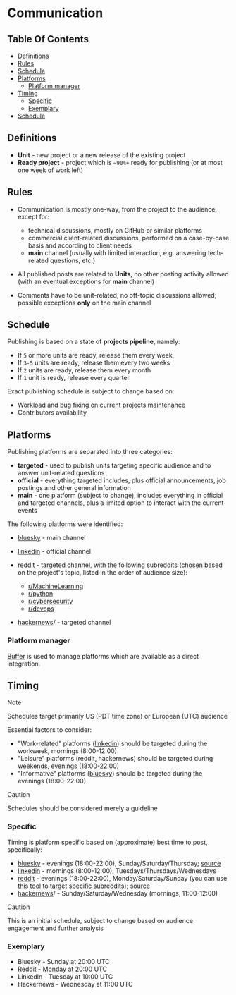 <!--
SPDX-FileCopyrightText: © 2025 open-nudge <https://github.com/open-nudge>
SPDX-FileContributor: szymonmaszke <github@maszke.co>

SPDX-License-Identifier: Apache-2.0
-->

# Communication

## Table Of Contents

- [Definitions](#definitions)
- [Rules](#rules)
- [Schedule](#schedule)
- [Platforms](#platforms)
    - [Platform manager](#platform-manager)
- [Timing](#timing)
    - [Specific](#specific)
    - [Exemplary](#exemplary)
- [Schedule](#schedule)

## Definitions

- __Unit__ - new project or a new release of the existing project
- __Ready project__ - project which is `~90%+` ready for publishing
    (or at most one week of work left)

## Rules

- Communication is mostly one-way, from the project to the audience,
    except for:

    - technical discussions, mostly on GitHub or similar platforms
    - commercial client-related discussions, performed
        on a case-by-case basis and according to client needs
    - __main__ channel (usually with limited interaction, e.g. answering
        tech-related questions, etc.)

- All published posts are related to __Units__, no other posting activity
    allowed (with an eventual exceptions for __main__ channel)

- Comments have to be unit-related, no off-topic discussions allowed;
    possible exceptions __only__ on the main channel

## Schedule

Publishing is based on a state of __projects pipeline__, namely:

- If `5` or more units are ready, release them every week
- If `3-5` units are ready, release them every two weeks
- If `2` units are ready, release them every month
- If `1` unit is ready, release every quarter

Exact publishing schedule is subject to change based on:

- Workload and bug fixing on current projects maintenance
- Contributors availability

## Platforms

Publishing platforms are separated into three categories:

- __targeted__ - used to publish units targeting specific audience
    and to answer unit-related questions
- __official__ - everything targeted includes, plus official
    announcements, job postings and other general information
- __main__ - one platform (subject to change), includes
    everything in official and targeted channels, plus
    a limited option to interact with the current events

The following platforms were identified:

- [bluesky](https://www.bluesky.com/) - main channel

- [linkedin](https://www.linkedin.com/) - official channel

- [reddit](https://www.reddit.com/) - targeted channel,
    with the following subreddits (chosen based on the project's topic,
    listed in the order of audience size):

    - [r/MachineLearning](https://www.reddit.com/r/MachineLearning/)
    - [r/python](https://www.reddit.com/r/python/)
    - [r/cybersecurity](https://www.reddit.com/r/cybersecurity/)
    - [r/devops](https://www.reddit.com/r/devops/)

- [hackernews](https://hackernews.com)/ - targeted channel

### Platform manager

[Buffer](https://buffer.com/) is used to manage platforms which
are available as a direct integration.

## Timing

> [!NOTE]
> Schedules target primarily US (PDT time zone) or European (UTC) audience

Essential factors to consider:

- "Work-related" platforms ([linkedin](https://www.linkedin.com/)) should be
    targeted during the workweek, mornings (8:00-12:00)
- "Leisure" platforms (reddit, hackernews) should be targeted during
    weekends, evenings (18:00-22:00)
- "Informative" platforms ([bluesky](https://www.bluesky.com/)) should be
    targeted during the evenings (18:00-22:00)

> [!CAUTION]
> Schedules should be considered merely a guideline

### Specific

Timing is platform specific based on (approximate) best time to post, specifically:

- [bluesky](https://www.bluesky.com/) - evenings (18:00-22:00),
    Sunday/Saturday/Thursday; [source](https://besttimetopost.blue/howard.fm)
- [linkedin](https://www.linkedin.com/) - mornings (8:00-12:00),
    Tuesdays/Thursdays/Wednesdays
- [reddit](https://www.reddit.com/) - evenings (18:00-22:00),
    Monday/Saturday/Sunday (you can use
    [this tool](https://dashboard.laterforreddit.com/analysis)
    to target specific subreddits);
    [source](https://dashboard.laterforreddit.com/analysis/?subreddit=r%2FMachineLearning&threshold=100&period=year)
- [hackernews](https://hackernews.com)/ - Sunday/Saturday/Wednesday
    (mornings, 11:00-12:00)

> [!CAUTION]
> This is an initial schedule, subject to change based on audience engagement
> and further analysis

### Exemplary

- Bluesky - Sunday at 20:00 UTC
- Reddit - Monday at 20:00 UTC
- LinkedIn - Tuesday at 10:00 UTC
- Hackernews - Wednesday at 11:00 UTC
